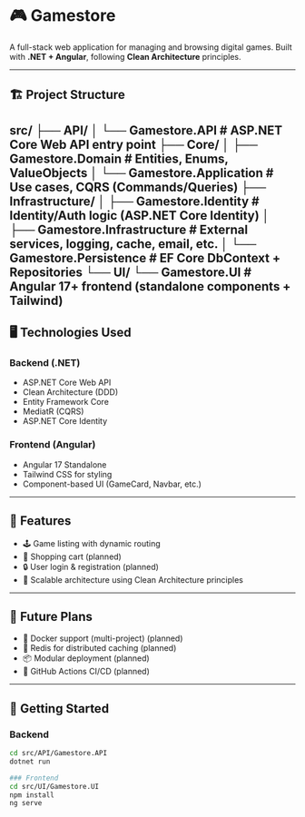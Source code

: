﻿# 🎮 Gamestore

A full-stack web application for managing and browsing digital games. Built with **.NET + Angular**, following **Clean Architecture** principles.

---

## 🏗 Project Structure

src/
├── API/
│ └── Gamestore.API # ASP.NET Core Web API entry point
├── Core/
│ ├── Gamestore.Domain # Entities, Enums, ValueObjects
│ └── Gamestore.Application # Use cases, CQRS (Commands/Queries)
├── Infrastructure/
│ ├── Gamestore.Identity # Identity/Auth logic (ASP.NET Core Identity)
│ ├── Gamestore.Infrastructure # External services, logging, cache, email, etc.
│ └── Gamestore.Persistence # EF Core DbContext + Repositories
└── UI/
└── Gamestore.UI # Angular 17+ frontend (standalone components + Tailwind)
---

## 🖥 Technologies Used

### Backend (.NET)
- ASP.NET Core Web API
- Clean Architecture (DDD)
- Entity Framework Core
- MediatR (CQRS)
- ASP.NET Core Identity

### Frontend (Angular)
- Angular 17 Standalone
- Tailwind CSS for styling
- Component-based UI (GameCard, Navbar, etc.)

---

## 🚧 Features

- 🕹 Game listing with dynamic routing
- 🛒 Shopping cart (planned)
- 🔒 User login & registration (planned)
- 🧩 Scalable architecture using Clean Architecture principles

---

## 🐳 Future Plans

- 🐳 Docker support (multi-project) (planned)
- 🧠 Redis for distributed caching (planned)
- 📦 Modular deployment (planned)
- 🏁 GitHub Actions CI/CD (planned)

---

## 🚀 Getting Started

### Backend
```bash
cd src/API/Gamestore.API
dotnet run

### Frontend
cd src/UI/Gamestore.UI
npm install
ng serve